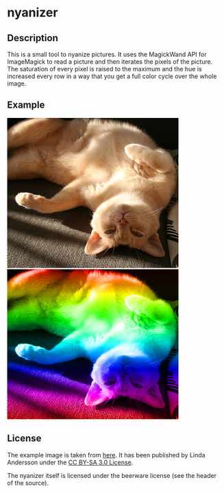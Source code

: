 nyanizer
========

Description
-----------

This is a small tool to nyanize pictures. It uses the MagickWand API for
ImageMagick to read a picture and then iterates the pixels of the picture. The
saturation of every pixel is raised to the maximum and the hue is increased
every row in a way that you get a full color cycle over the whole image.

Example
-------

![cat](./example/cat.jpg "cat")
![nyaniced cat](./example/nyancat.jpg "nyanized cat")

License
-------

The example image is taken from
[here](https://de.wikipedia.org/w/index.php?title=Datei:Burma_creme.JPG).  It
has been published by Linda Andersson under the [CC BY-SA 3.0
License](https://creativecommons.org/licenses/by-sa/3.0/).

The nyanizer itself is licensed under the beerware license (see the header of the source).
